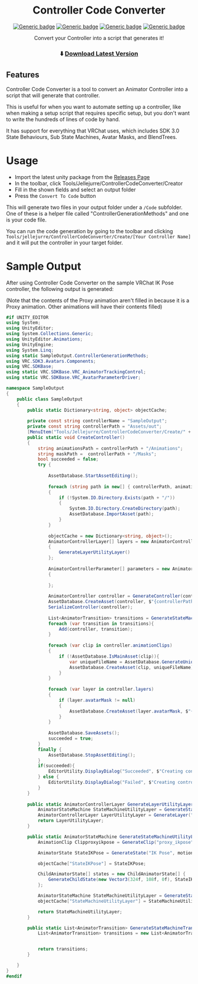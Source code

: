 ﻿<div align="center">

# Controller Code Converter

[![Generic badge](https://img.shields.io/github/downloads/jellejurre/Controller-Code-Converter/total?label=Downloads)](https://github.com/jellejurre/Controller-Code-Converter/releases/latest)
[![Generic badge](https://img.shields.io/badge/License-MIT-informational.svg)](https://github.com/VRLabs/Local-Mirror-Detection/blob/main/LICENSE)
[![Generic badge](https://img.shields.io/badge/Unity-2019.4.31f1-lightblue.svg)](https://unity3d.com/unity/whats-new/2019.4.31)
[![Generic badge](https://img.shields.io/badge/SDK-AvatarSDK3-lightblue.svg)](https://vrchat.com/home/download)

Convert your Controller into a script that generates it!

### ⬇️ [Download Latest Version](https://github.com/jellejurre/Controller-Code-Converter/releases/latest)

</div>

## Features
Controller Code Converter is a tool to convert an Animator Controller into a script that will generate that controller.

This is useful for when you want to automate setting up a controller, like when making a setup script that requires specific setup, but you don't want to write the hundreds of lines of code by hand.

It has support for everything that VRChat uses, which includes SDK 3.0 State Behaviours, Sub State Machines, Avatar Masks, and BlendTrees.

# Usage
- Import the latest unity package from the [Releases Page](https://github.com/jellejurre/Controller-Code-Converter/releases/latest)
- In the toolbar, click Tools/Jellejurre/ControllerCodeConverter/Creator
- Fill in the shown fields and select an output folder
- Press the `Convert To Code` button

This will generate two files in your output folder under a `/Code` subfolder. One of these is a helper file called "ControllerGenerationMethods" and one is your code file.

You can run the code generation by going to the toolbar and clicking `Tools/jellejurre/ControllerCodeConverter/Create/[Your Controller Name]` and it will put the controller in your target folder.

# Sample Output
After using Controller Code Converter on the sample VRChat IK Pose controller, the following output is generated:

(Note that the contents of the Proxy animation aren't filled in because it is a Proxy animation. Other animations will have their contents filled)
```csharp
#if UNITY_EDITOR
using System;
using UnityEditor;
using System.Collections.Generic;
using UnityEditor.Animations;
using UnityEngine;
using System.Linq;
using static SampleOutput.ControllerGenerationMethods;
using VRC.SDK3.Avatars.Components;
using VRC.SDKBase;
using static VRC.SDKBase.VRC_AnimatorTrackingControl;
using static VRC.SDKBase.VRC_AvatarParameterDriver;

namespace SampleOutput
{
	public class SampleOutput
	{
		public static Dictionary<string, object> objectCache;	
	
		private const string controllerName = "SampleOutput";
		private const string controllerPath = "Assets/out";
		[MenuItem("Tools/Jellejurre/ControllerCodeConverter/Create/" + controllerName)]
		public static void CreateController()
		{
			string animationsPath = controllerPath + "/Animations";
			string maskPath =  controllerPath + "/Masks";
			bool succeeded = false;
			try {
				
				AssetDatabase.StartAssetEditing();
				
				foreach (string path in new[] { controllerPath, animationsPath, maskPath })
				{
					if (!System.IO.Directory.Exists(path + "/"))
					{
						System.IO.Directory.CreateDirectory(path);
						AssetDatabase.ImportAsset(path);
					}
				}
			
				objectCache = new Dictionary<string, object>();
				AnimatorControllerLayer[] layers = new AnimatorControllerLayer[]
				{
					GenerateLayerUtilityLayer()
				};
	
				AnimatorControllerParameter[] parameters = new AnimatorControllerParameter[]
				{
	
				};
	
				AnimatorController controller = GenerateController(controllerName, layers, parameters);
				AssetDatabase.CreateAsset(controller, $"{controllerPath}/{controllerName}.controller");
				SerializeController(controller);
				
				List<AnimatorTransition> transitions = GenerateStateMachineTransitions();
				foreach (var transition in transitions){
					Add(controller, transition);
				}
							
				foreach (var clip in controller.animationClips)
				{
					if (!AssetDatabase.IsMainAsset(clip)){
						var uniqueFileName = AssetDatabase.GenerateUniqueAssetPath($"{controllerPath}/Animations/{clip.name}.anim");
						AssetDatabase.CreateAsset(clip, uniqueFileName);
					}
				}
				
				foreach (var layer in controller.layers)
				{
					if (layer.avatarMask != null)
					{
						AssetDatabase.CreateAsset(layer.avatarMask, $"{controllerPath}/Masks/{layer.avatarMask.name}.mask");
					}
				}
				
				AssetDatabase.SaveAssets();
				succeeded = true;
			}
			finally {
				AssetDatabase.StopAssetEditing();
			}
			if(succeeded){
				EditorUtility.DisplayDialog("Succeeded", $"Creating controller succeeded. you can find it at {controllerPath}/{controllerName}.controller", "Ok");
			} else {
				EditorUtility.DisplayDialog("Failed", $"Creating controller failed. please notify @jellejurre on discord about this", "Ok");
			}
		}
		
		public static AnimatorControllerLayer GenerateLayerUtilityLayer(){
			AnimatorStateMachine StateMachineUtilityLayer = GenerateStateMachineUtilityLayer();
			AnimatorControllerLayer LayerUtilityLayer = GenerateLayer("Utility Layer", StateMachineUtilityLayer, defaultWeight: 0f);
			return LayerUtilityLayer;
		}

		public static AnimatorStateMachine GenerateStateMachineUtilityLayer(){
			AnimationClip Clipproxyikpose = GenerateClip("proxy_ikpose");

			AnimatorState StateIKPose = GenerateState("IK Pose", motion: Clipproxyikpose);

			objectCache["StateIKPose"] = StateIKPose;

			ChildAnimatorState[] states = new ChildAnimatorState[] {
				GenerateChildState(new Vector3(324f, 108f, 0f), StateIKPose)
			};

			AnimatorStateMachine StateMachineUtilityLayer = GenerateStateMachine("Utility Layer", new Vector3(336f, 0f, 0f), new Vector3(50f, 120f, 0f), new Vector3(588f, 108f, 0f), states: states, defaultState: StateIKPose);
			objectCache["StateMachineUtilityLayer"] = StateMachineUtilityLayer;

			return StateMachineUtilityLayer;
		}

		public static List<AnimatorTransition> GenerateStateMachineTransitions(){
			List<AnimatorTransition> transitions = new List<AnimatorTransition>();


			return transitions;
		}

	}
}
#endif
```